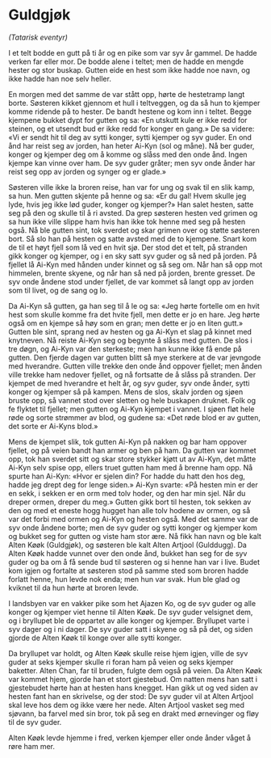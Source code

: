 # Guldgjøk

_(Tatarisk eventyr)_

I et telt bodde en gutt på ti år og en pike som var syv år gammel. De hadde verken far eller mor. De bodde alene i teltet; men de hadde en mengde hester og stor buskap. Gutten eide en hest som ikke hadde noe navn, og ikke hadde han noe selv heller.

En morgen med det samme de var stått opp, hørte de hestetramp langt borte. Søsteren kikket gjennom et hull i teltveggen, og da så hun to kjemper komme ridende på to hester. De bandt hestene og kom inn i teltet. Begge kjempene bukket dypt for gutten og sa: «En utskutt kule er ikke redd for steinen, og et utsendt bud er ikke redd for konger en gang.» De sa videre: «Vi er sendt hit til deg av sytti konger, sytti kjemper og syv guder. En ond ånd har reist seg av jorden, han heter Ai-Kyn (sol og måne). Nå ber guder, konger og kjemper deg om å komme og slåss med den onde ånd. Ingen kjempe kan vinne over ham. De syv guder gråter; men syv onde ånder har reist seg opp av jorden og synger og er glade.»

Søsteren ville ikke la broren reise, han var for ung og svak til en slik kamp, sa hun. Men gutten skjente på henne og sa: «Er du gal! Hvem skulle jeg lyde, hvis jeg ikke lød guder, konger og kjemper?» Han salet hesten, satte seg på den og skulle til å ri avsted. Da grep søsteren hesten ved grimen og sa hun ikke ville slippe ham hvis han ikke tok henne med seg på hesten også. Nå ble gutten sint, tok sverdet og skar grimen over og støtte søsteren bort. Så slo han på hesten og satte avsted med de to kjempene. Snart kom de til et høyt fjell som lå ved en hvit sjø. Der stod det et telt, på stranden gikk konger og kjemper, og i en sky satt syv guder og så ned på jorden. På fjellet lå Ai-Kyn med hånden under kinnet og så seg om. Når han så opp mot himmelen, brente skyene, og når han så ned på jorden, brente gresset. De syv onde åndene stod under fjellet, de var kommet så langt opp av jorden som til livet, og de sang og lo.

Da Ai-Kyn så gutten, ga han seg til å le og sa: «Jeg hørte fortelle om en hvit hest som skulle komme fra det hvite fjell, men dette er jo en hare. Jeg hørte også om en kjempe så høy som en gran; men dette er jo en liten gutt.» Gutten ble sint, sprang ned av hesten og ga Ai-Kyn et slag på kinnet med knytneven. Nå reiste Ai-Kyn seg og begynte å slåss med gutten. De slos i tre døgn, og Ai-Kyn var den sterkeste; men han kunne ikke få ende på gutten. Den fjerde dagen var gutten blitt så mye sterkere at de var jevngode med hverandre. Gutten ville trekke den onde ånd oppover fjellet; men ånden ville trekke ham nedover fjellet, og nå fortsatte de å slåss på stranden. Der kjempet de med hverandre et helt år, og syv guder, syv onde ånder, sytti konger og kjemper så på kampen. Mens de slos, skalv jorden og sjøen bruste opp, så vannet stod over sletten og hele buskapen druknet. Folk og fe flyktet til fjellet; men gutten og Ai-Kyn kjempet i vannet. I sjøen fløt hele røde og sorte strømmer av blod, og gudene sa: «Det røde blod er av gutten, det sorte er Ai-Kyns blod.»

Mens de kjempet slik, tok gutten Ai-Kyn på nakken og bar ham oppover fjellet, og på veien bandt han armer og ben på ham. Da gutten var kommet opp, tok han sverdet sitt og skar store stykker kjøtt ut av Ai-Kyn, det måtte Ai-Kyn selv spise opp, ellers truet gutten ham med å brenne ham opp. Nå spurte han Ai-Kyn: «Hvor er sjelen din? For hadde du hatt den hos deg, hadde jeg drept deg for lenge siden.» Ai-Kyn svarte: «På hesten min er der en sekk, i sekken er en orm med tolv hoder, og den har min sjel. Når du dreper ormen, dreper du meg.» Gutten gikk bort til hesten, tok sekken av den og med et eneste hogg hugget han alle tolv hodene av ormen, og så var det forbi med ormen og Ai-Kyn og hesten også. Med det samme var de syv onde åndene borte; men de syv guder og sytti konger og kjemper kom og bukket seg for gutten og viste ham stor ære. Nå fikk han navn og ble kalt Alten Køøk (Guldgjøk), og søsteren ble kalt Alten Artjool (Gulddugg). Da Alten Køøk hadde vunnet over den onde ånd, bukket han seg for de syv guder og ba om å få sende bud til søsteren og si henne han var i live. Budet kom igjen og fortalte at søsteren stod på samme sted som broren hadde forlatt henne, hun levde nok enda; men hun var svak. Hun ble glad og kviknet til da hun hørte at broren levde.

I landsbyen var en vakker pike som het Ajazen Ko, og de syv guder og alle konger og kjemper viet henne til Alten Køøk. De syv guder velsignet dem, og i bryllupet ble de oppartet av alle konger og kjemper. Bryllupet varte i syv dager og i ni dager. De syv guder satt i skyene og så på det, og siden gjorde de Alten Køøk til konge over alle sytti konger.

Da bryllupet var holdt, og Alten Køøk skulle reise hjem igjen, ville de syv guder at seks kjemper skulle ri foran ham på veien og seks kjemper baketter. Alten Chan, far til bruden, fulgte dem også på veien. Da Alten Køøk var kommet hjem, gjorde han et stort gjestebud. Om natten mens han satt i gjestebudet hørte han at hesten hans knegget. Han gikk ut og ved siden av hesten fant han en skrivelse, og der stod: De syv guder vil at Alten Artjool skal leve hos dem og ikke være her nede. Alten Artjool vasket seg med sjøvann, ba farvel med sin bror, tok på seg en drakt med ørnevinger og fløy til de syv guder.

Alten Køøk levde hjemme i fred, verken kjemper eller onde ånder våget å røre ham mer.

